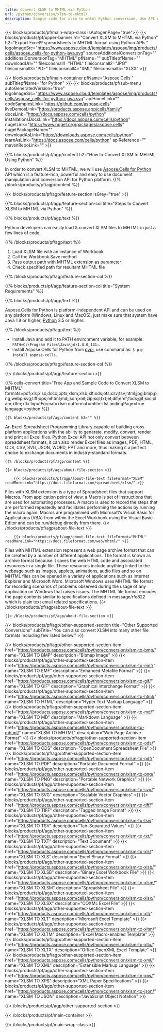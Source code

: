 ```yaml
---
title: Convert XLSM to MHTML via Python
url: /python/conversion/xlsm-to-mhtml/
description: Sample code for xlsm to mhtml Python conversion. Use API example code for batch xlsm files to mhtml conversion within Python application.
---
```


{{< blocks/products/pf/main-wrap-class isAutogenPage="true">}}
{{< blocks/products/pf/upper-banner h1="Convert XLSM to MHTML via Python" h2="Export Excel® spreadsheets to MHTML format using Python APIs." logoImageSrc="https://www.aspose.cloud/templates/aspose/img/products/cells/aspose_cells-for-python-java.svg" sourceAdditionalConversionTag="" additionalConversionTag="MHTML" pfName="" subTitlepfName="" downloadUrl="" fileiconsmall1="HTML" fileiconsmall2="JPG" fileiconsmall3="PDF" fileiconsmall4="XML" fileiconsmall5="XLSX" >}}

{{< blocks/products/pf/main-container pfName="Aspose.Cells " subTitlepfName="for Python" >}}
{{< blocks/products/pf/sub-menu autoGeneratedVersion="true" logoImageSrc="https://www.aspose.cloud/templates/aspose/img/products/cells/aspose_cells-for-python-java.svg" apiHomeLink="" codeSamplesLink="https://github.com/aspose-cells" liveDemosLink="https://products.aspose.app/cells/family" docsLink="https://docs.aspose.com/cells/python" installationsDocsLink="https://docs.aspose.com/cells/python" nugetLink="https://www.nuget.org/packages/aspose.cells" nugetPackageName="" downloadAsLink="https://downloads.aspose.com/cells/python" learnAsLink="https://docs.aspose.com/cells/python" apiReference="" mavenRepoLink="" >}}

{{% blocks/products/pf/agp/content h2="How to Convert XLSM to MHTML Using Python" %}}

 In order to convert XLSM to MHTML, we will use
 [Aspose.Cells for Python](https://pypi.org/project/aspose-cells) 
 API which is a feature-rich, powerful and easy to use document manipulation and conversion API for Python platform. 
{{% /blocks/products/pf/agp/content %}}

{{< blocks/products/pf/agp/feature-section isGrey="true" >}}

{{% blocks/products/pf/agp/feature-section-col title="Steps to Convert XLSM to MHTML via Python" %}}

{{% blocks/products/pf/agp/text %}}

 Python developers can easily load & convert XLSM files to MHTML in just a few lines of code.

{{% /blocks/products/pf/agp/text %}}

1.  Load XLSM file with an instance of Workbook
1.  Call the Workbook.Save method
1.  Pass output path with MHTML extension as parameter
1.  Check specified path for resultant MHTML file

{{% /blocks/products/pf/agp/feature-section-col %}}

{{% blocks/products/pf/agp/feature-section-col title="System Requirements" %}}

{{% blocks/products/pf/agp/text %}}

 Aspose.Cells for Python is platform-independent API and can be used on any platform (Windows, Linux and MacOS), just make sure that system have Java 1.8 or higher, [Python](https://www.python.org/downloads/) 3.5 or higher. 
 
{{% /blocks/products/pf/agp/text %}}

- Install Java and add it to PATH environment variable, for example: <code>PATH=C:\Program Files\Java\jdk1.8.0_131;</code>.
- Install Aspose.Cells for Python from <a href="https://pypi.org/project/aspose-cells/">pypi</a>, use command as: <code>$ pip install aspose-cells</code>.

{{% /blocks/products/pf/agp/feature-section-col %}}

{{< /blocks/products/pf/agp/feature-section >}}

{{% cells-convert title="Free App and Sample Code to Convert XLSM to MHTML" formats=pdf;xls;xlsx;docx;pptx;xlsm;xlsb;xlt;ods;ots;csv;tsv;html;jpg;bmp;png;webp;svg;tiff;xps;mhtml;md;json;xml;zip;sql;txt;et;dif;emf;fods;gif;sxc;xlam;xltm;xltx InputFormat=xlsm outformat=mhtml IsLandingPage=true language=python %}}
 
<!-- aboutfile Starts -->

    {{% blocks/products/pf/agp/content h2="" %}}

 An Excel Spreadsheet Programming Library capable of building cross-platform applications with the ability to generate, modify, convert, render and print all Excel files. Python Excel API not only convert between spreadsheet formats, it can also render Excel files as images, PDF, HTML, ODS, CSV, SVG, JSON, WORD, PPT and more, thus making it a perfect choice to exchange documents in industry-standard formats.

    {{% /blocks/products/pf/agp/content %}}

    {{< blocks/products/pf/agp/about-file-section >}}

        {{< blocks/products/pf/agp/about-file-text fileFormat="XLSM" readMoreLink="https://docs.fileformat.com/spreadsheet/xlsm/" >}}
Files with XLSM extension is a type of Spreadsheet files that support Macros. From application point of view, a Macro is set of instructions that are used for automating processes. A macro is used to record the steps that are performed repeatedly and facilitates performing the actions by running the macro again. Macros are programmed with Microsoft’s Visual Basic for Applications (VBA) from within the Excel Workbook using the Visual Basic Editor and can be run/debug directly from there.
        {{< /blocks/products/pf/agp/about-file-text >}}

        {{< blocks/products/pf/agp/about-file-text fileFormat="MHTML" readMoreLink="https://docs.fileformat.com/web/mhtml/" >}}
Files with MHTML extension represent a web page archive format that can be created by a number of different applications. The format is known as archive format because it saves the web HTML code and associated resources in a single file. These resources include anything linked to the webpage such as images, applets, animations, audio files and so on. MHTML files can be opened in a variety of applications such as Internet Explorer and Microsoft Word. Microsoft Windows uses MHTML file format for recording scenarios of problems observed during the usage of any application on Windows that raises issues. The MHTML file format encodes the page contents similar to specifications defined in message/rfc822 which is plain text email related specifications.
        {{< /blocks/products/pf/agp/about-file-text >}}

    {{< /blocks/products/pf/agp/about-file-section >}}

<!-- aboutfile Ends -->

{{< blocks/products/pf/agp/other-supported-section title="Other Supported Conversions" subTitle="You can also convert XLSM into many other file formats including few listed below." >}}

{{< blocks/products/pf/agp/other-supported-section-item href="https://products.aspose.com/cells/python/conversion/xlsm-to-bmp/" name="XLSM TO BMP" description="Bitmap Image" >}}
{{< blocks/products/pf/agp/other-supported-section-item href="https://products.aspose.com/cells/python/conversion/xlsm-to-emf/" name="XLSM TO EMF" description="Enhanced Metafile Format" >}}
{{< blocks/products/pf/agp/other-supported-section-item href="https://products.aspose.com/cells/python/conversion/xlsm-to-gif/" name="XLSM TO GIF" description="Graphical Interchange Format" >}}
{{< blocks/products/pf/agp/other-supported-section-item href="https://products.aspose.com/cells/python/conversion/xlsm-to-html/" name="XLSM TO HTML" description="Hyper Text Markup Language" >}}
{{< blocks/products/pf/agp/other-supported-section-item href="https://products.aspose.com/cells/python/conversion/xlsm-to-md/" name="XLSM TO MD" description="Markdown Language" >}}
{{< blocks/products/pf/agp/other-supported-section-item href="https://products.aspose.com/cells/python/conversion/xlsm-to-mhtml/" name="XLSM TO MHTML" description="Web Page Archive Format" >}}
{{< blocks/products/pf/agp/other-supported-section-item href="https://products.aspose.com/cells/python/conversion/xlsm-to-ods/" name="XLSM TO ODS" description="OpenDocument Spreadsheet File" >}}
{{< blocks/products/pf/agp/other-supported-section-item href="https://products.aspose.com/cells/python/conversion/xlsm-to-pdf/" name="XLSM TO PDF" description="Portable Document Format" >}}
{{< blocks/products/pf/agp/other-supported-section-item href="https://products.aspose.com/cells/python/conversion/xlsm-to-png/" name="XLSM TO PNG" description="Portable Network Graphics" >}}
{{< blocks/products/pf/agp/other-supported-section-item href="https://products.aspose.com/cells/python/conversion/xlsm-to-svg/" name="XLSM TO SVG" description="Scalable Vector Graphics" >}}
{{< blocks/products/pf/agp/other-supported-section-item href="https://products.aspose.com/cells/python/conversion/xlsm-to-tiff/" name="XLSM TO TIFF" description="Tagged Image Format" >}}
{{< blocks/products/pf/agp/other-supported-section-item href="https://products.aspose.com/cells/python/conversion/xlsm-to-tsv/" name="XLSM TO TSV" description="Tab-Separated Values" >}}
{{< blocks/products/pf/agp/other-supported-section-item href="https://products.aspose.com/cells/python/conversion/xlsm-to-txt/" name="XLSM TO TXT" description="Text Document" >}}
{{< blocks/products/pf/agp/other-supported-section-item href="https://products.aspose.com/cells/python/conversion/xlsm-to-xls/" name="XLSM TO XLS" description="Excel Binary Format" >}}
{{< blocks/products/pf/agp/other-supported-section-item href="https://products.aspose.com/cells/python/conversion/xlsm-to-xlsb/" name="XLSM TO XLSB" description="Binary Excel Workbook File" >}}
{{< blocks/products/pf/agp/other-supported-section-item href="https://products.aspose.com/cells/python/conversion/xlsm-to-xlsm/" name="XLSM TO XLSM" description="Spreadsheet File" >}}
{{< blocks/products/pf/agp/other-supported-section-item href="https://products.aspose.com/cells/python/conversion/xlsm-to-xlsx/" name="XLSM TO XLSX" description="OOXML Excel File" >}}
{{< blocks/products/pf/agp/other-supported-section-item href="https://products.aspose.com/cells/python/conversion/xlsm-to-xlt/" name="XLSM TO XLT" description="Microsoft Excel Template" >}}
{{< blocks/products/pf/agp/other-supported-section-item href="https://products.aspose.com/cells/python/conversion/xlsm-to-xltm/" name="XLSM TO XLTM" description="Excel Macro-enabled Template" >}}
{{< blocks/products/pf/agp/other-supported-section-item href="https://products.aspose.com/cells/python/conversion/xlsm-to-xltx/" name="XLSM TO XLTX" description="Office OpenXML Excel Template" >}}
{{< blocks/products/pf/agp/other-supported-section-item href="https://products.aspose.com/cells/python/conversion/xlsm-to-xml/" name="XLSM TO XML" description="Extensible Markup Language" >}}
{{< blocks/products/pf/agp/other-supported-section-item href="https://products.aspose.com/cells/python/conversion/xlsm-to-xps/" name="XLSM TO XPS" description="XML Paper Specifications" >}}
{{< blocks/products/pf/agp/other-supported-section-item href="https://products.aspose.com/cells/python/conversion/xlsm-to-json/" name="XLSM TO JSON" description="JavaScript Object Notation" >}}

{{< /blocks/products/pf/agp/other-supported-section >}}

{{< /blocks/products/pf/main-container >}}
    
{{< /blocks/products/pf/main-wrap-class >}}
